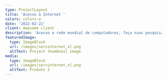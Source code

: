 ```yaml
---
type: ProjectLayout
title: 'Acesso à Internet '
colors: colors-a
date: '2022-02-22'
client: Awesome client
description: 'Acesso a rede mundial de computadores, faça suas pesquisas, estudos e etc.'
featuredImage:
  type: ImageBlock
  url: /images/servinternet_xl.png
  altText: Project thumbnail image
media:
  type: ImageBlock
  url: /images/servinternet_xl.png
  altText: Produto 2
---
```

